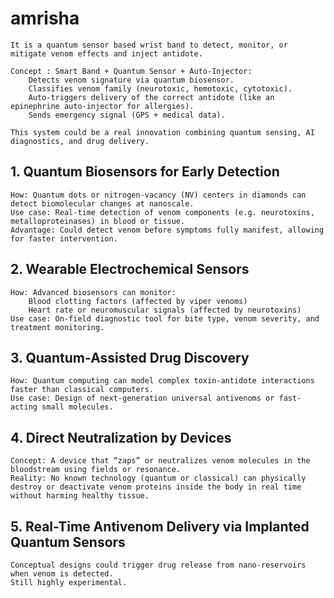 # amrisha
    It is a quantum sensor based wrist band to detect, monitor, or mitigate venom effects and inject antidote.
    
    Concept : Smart Band + Quantum Sensor + Auto-Injector:
        Detects venom signature via quantum biosensor.
        Classifies venom family (neurotoxic, hemotoxic, cytotoxic).
        Auto-triggers delivery of the correct antidote (like an epinephrine auto-injector for allergies).
        Sends emergency signal (GPS + medical data).

    This system could be a real innovation combining quantum sensing, AI diagnostics, and drug delivery.

## 1. Quantum Biosensors for Early Detection
    How: Quantum dots or nitrogen-vacancy (NV) centers in diamonds can detect biomolecular changes at nanoscale.
    Use case: Real-time detection of venom components (e.g. neurotoxins, metalloproteinases) in blood or tissue.
    Advantage: Could detect venom before symptoms fully manifest, allowing for faster intervention.

## 2. Wearable Electrochemical Sensors
    How: Advanced biosensors can monitor:
        Blood clotting factors (affected by viper venoms)
        Heart rate or neuromuscular signals (affected by neurotoxins)
    Use case: On-field diagnostic tool for bite type, venom severity, and treatment monitoring.

## 3. Quantum-Assisted Drug Discovery
    How: Quantum computing can model complex toxin-antidote interactions faster than classical computers.
    Use case: Design of next-generation universal antivenoms or fast-acting small molecules.

## 4. Direct Neutralization by Devices
    Concept: A device that “zaps” or neutralizes venom molecules in the bloodstream using fields or resonance.
    Reality: No known technology (quantum or classical) can physically destroy or deactivate venom proteins inside the body in real time without harming healthy tissue.

## 5. Real-Time Antivenom Delivery via Implanted Quantum Sensors
    Conceptual designs could trigger drug release from nano-reservoirs when venom is detected.
    Still highly experimental.